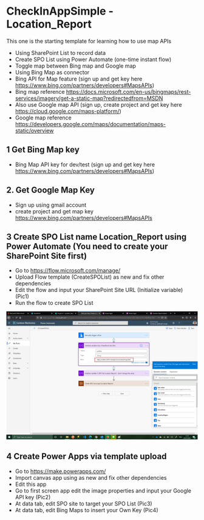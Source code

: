 # CheckInAppSimple - Location_Report

This one is the starting template for learning how to use map APIs

- Using SharePoint List to record data
- Create SPO List using Power Automate (one-time instant flow)
- Toggle map between Bing map and Google map
- Using Bing Map as connector 
- Bing API for Map feature (sign up and get key here https://www.bing.com/partners/developers#MapsAPIs) 
- Bing map reference https://docs.microsoft.com/en-us/bingmaps/rest-services/imagery/get-a-static-map?redirectedfrom=MSDN
- Also use Google map API (sign up, create project and get key here https://cloud.google.com/maps-platform/)
- Google map reference https://developers.google.com/maps/documentation/maps-static/overview

## 1 Get Bing Map key
 - Bing Map API key for dev/test (sign up and get key here https://www.bing.com/partners/developers#MapsAPIs) 
 
## 2. Get Google Map Key
 - Sign up using gmail account
 - create project and get map key https://www.bing.com/partners/developers#MapsAPIs

## 3 Create SPO List name Location_Report using Power Automate (You need to create your SharePoint Site first)
  - Go to https://flow.microsoft.com/manage/
  - Upload Flow template (CreateSPOList) as new and fix other dependencies
  - Edit the flow and input your SharePoint Site URL (Initialize variable) (Pic1)
  - Run the flow to create SPO List
  
  ![flow](/images/Pic1.jpg)

## 4 Create Power Apps via template upload
  - Go to https://make.powerapps.com/
  - Import canvas app using as new and fix other dependencies
  - Edit this app
  - Go to first screen app edit the image properties and input your Google API key (Pic2)
  - At data tab, edit SPO site to target your SPO List (Pic3)
  - At data tab, edit Bing Maps to insert your Own Key (Pic4)
  
